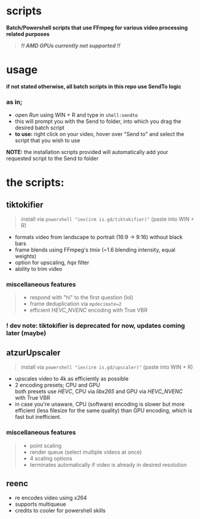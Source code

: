 # scripts
**Batch/Powershell scripts that use FFmpeg for various video processing related purposes**
> ***!! AMD GPUs currently not supported !!***

# usage
**if not stated otherwise, all batch scripts in this repo use SendTo logic**
 
### as in; 
- open *Run* using WIN + R and type in `shell:sendto`
- this will prompt you with the Send to folder, into which you drag the desired batch script
- **to use:** right click on your video, hover over "Send to" and select the script that you wish to use

**NOTE:** the installation scripts provided will automatically add your requested script to the Send to folder

# the scripts:

## tiktokifier
> install via `powershell "iex(irm is.gd/tiktokifier)"` (paste into WIN + R)
  - formats video from landscape to portrait (16:9 -> 9:16) without black bars
  - frame blends using FFmpeg's *tmix* (~1.6 blending intensity, equal weights)
  - option for upscaling, *hqx* filter
  - ability to trim video

### miscellaneous features
 > * respond with "hi" to the first question (lol)
 > * frame deduplication via `mpdecimate=2`
 > * efficient *HEVC_NVENC* encoding with True VBR

### **! dev note: tiktokifier is deprecated for now, updates coming later (maybe)**

## atzurUpscaler
> install via `powershell "iex(irm is.gd/upscaler)"` (paste into WIN + R)
  - upscales video to 4k as efficiently as possible
  - 2 encoding presets; CPU and GPU\
      both presets use *HEVC*, CPU via *libx265* and GPU via *HEVC_NVENC* with True VBR
  - in case you're unaware, CPU (software) encoding is slower but more efficient (less filesize for the same quality) than GPU encoding, which is fast but inefficient.

### miscellaneous features
> * point scaling
> * render queue (select multiple videos at once)
> * 4 scaling options
> * terminates automatically if video is already in desired resolution

## reenc

- re encodes video using x264
- supports multiqueue
- credits to cooler for powershell skills

